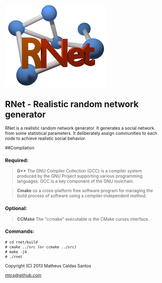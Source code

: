 ![RNet](res/net2-small.png)

# RNet - Realistic random network generator

RNet is a realistic random network generator. It generates a social network from
some statistical parameters. It deliberately assign communities to each node to 
achieve realistic social behavior.


##Compilation

### Required:

> __G++__ The GNU Compiler Collection (GCC) is a compiler system produced by the
	GNU Project supporting various programming languages. GCC is a key
	component of the GNU toolchain.
	
> __Cmake__ os a cross-platform free software program for managing the build
        process of software using a compiler-independent method.

### Optional:

> __CCMake__ The "ccmake" executable is the CMake curses interface.


### Commands:

	# cd rnet/build
	# cmake ../src (or ccmake ../src)
	# make -j4
	# ./rnet



Copyright (C) 2013 Matheus Caldas Santos

mtcs@github.com
